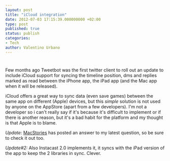 ```yaml
---
layout: post
title: "iCloud integration"
date: 2012-07-03 17:15:39.000000000 +02:00
type: post
published: true
status: publish
categories:
- Tech
author: Valentino Urbano 
---
```


# 

Few months ago Tweetbot was the first twitter client to roll out an update to include iCloud support for syncing the timeline position, dms and replies marked as read between the iPhone app, the iPad app (and the Mac app when it will be released).

iCloud offers a great way to sync data (even save games) between the same app on different (Apple) devices, but this _simple_ solution is not used by anyone on the AppStore (apart from a few developers). I'm not a developer so i can't really say if it's because it's difficult to implement or if there is another reason, but it's a bad habit for the platform and my thought is that Apple is to blame.

_Update:_ [MacStories][0] has posted an answer to my latest question, so be sure to check it out too.

_Update\#2:_ Also Instacast 2.0 implements it, it syncs with the iPad version of the app to keep the 2 libraries in sync. Clever.


[0]: http://feedproxy.google.com/~r/macstoriesnet/~3/1cbDUGH1Jxo/